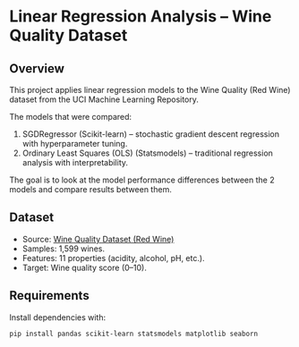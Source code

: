 # Linear Regression Analysis – Wine Quality Dataset
## Overview
This project applies linear regression models to the Wine Quality (Red Wine) dataset from the UCI Machine Learning Repository.  

The models that were compared:
1. SGDRegressor (Scikit-learn) – stochastic gradient descent regression with hyperparameter tuning.  
2. Ordinary Least Squares (OLS) (Statsmodels) – traditional regression analysis with interpretability.  

The goal is to look at the model performance differences between the 2 models and compare results between them.

## Dataset
- Source: [Wine Quality Dataset (Red Wine)](https://archive.ics.uci.edu/dataset/186/wine+quality)  
- Samples: 1,599 wines.  
- Features: 11 properties (acidity, alcohol, pH, etc.).
- Target: Wine quality score (0–10).  

## Requirements
Install dependencies with:
```bash
pip install pandas scikit-learn statsmodels matplotlib seaborn